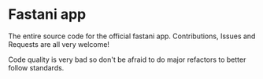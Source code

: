 # Fastani app 

The entire source code for the official fastani app. Contributions, Issues and Requests are all very welcome! 

Code quality is very bad so don't be afraid to do major refactors to better follow standards.
